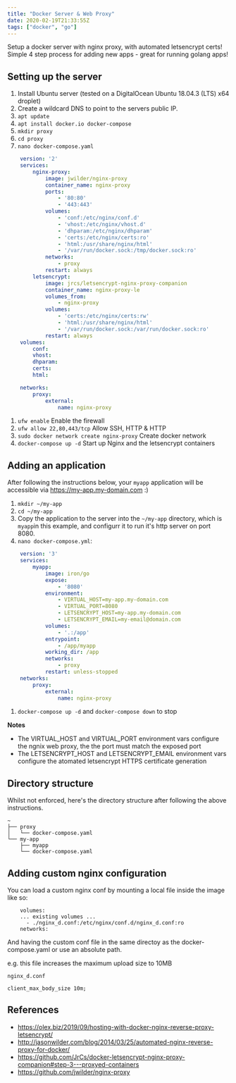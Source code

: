 ```yaml
---
title: "Docker Server & Web Proxy"
date: 2020-02-19T21:33:55Z
tags: ["docker", "go"]
---
```


Setup a docker server with nginx proxy, with automated letsencrypt certs! Simple 4 step process for adding new apps - great for running golang apps!

<!--more-->

## Setting up the server

1. Install Ubuntu server (tested on a DigitalOcean Ubuntu 18.04.3 (LTS) x64 droplet)
1. Create a wildcard DNS to point to the servers public IP.
1. `apt update`
1. `apt install docker.io docker-compose`
1. `mkdir proxy`
1. `cd proxy`
1. `nano docker-compose.yaml`
```yaml
    version: '2'
    services:
        nginx-proxy:
            image: jwilder/nginx-proxy
            container_name: nginx-proxy
            ports:
                - '80:80'
                - '443:443'
            volumes:
                - 'conf:/etc/nginx/conf.d'
                - 'vhost:/etc/nginx/vhost.d'
                - 'dhparam:/etc/nginx/dhparam'
                - 'certs:/etc/nginx/certs:ro'
                - 'html:/usr/share/nginx/html'
                - '/var/run/docker.sock:/tmp/docker.sock:ro'
            networks:
                - proxy
            restart: always
        letsencrypt:
            image: jrcs/letsencrypt-nginx-proxy-companion
            container_name: nginx-proxy-le
            volumes_from:
                - nginx-proxy
            volumes:
                - 'certs:/etc/nginx/certs:rw'
                - 'html:/usr/share/nginx/html'
                - '/var/run/docker.sock:/var/run/docker.sock:ro'
            restart: always
    volumes:
        conf:
        vhost:
        dhparam:
        certs:
        html:

    networks:
        proxy:
            external:
                name: nginx-proxy

```
1. `ufw enable` Enable the firewall
1. `ufw allow 22,80,443/tcp` Allow SSH, HTTP & HTTP 
1. `sudo docker network create nginx-proxy` Create docker network
1. `docker-compose up -d` Start up Nginx and the letsencrypt containers

## Adding an application

After following the instructions below, your `myapp` application will be accessible via https://my-app.my-domain.com :)

1. `mkdir ~/my-app`
1. `cd ~/my-app`
1. Copy the application to the server into the `~/my-app` directory, which is `myapp`in this example, and configurr it to run it's http server on port 8080.
1. `nano docker-compose.yml`:
```yaml
    version: '3'
    services:
        myapp:
            image: iron/go
            expose:
                - '8080'
            environment:
                - VIRTUAL_HOST=my-app.my-domain.com
                - VIRTUAL_PORT=8080
                - LETSENCRYPT_HOST=my-app.my-domain.com
                - LETSENCRYPT_EMAIL=my-email@domain.com
            volumes:
                - '.:/app'
            entrypoint:
                - /app/myapp
            working_dir: /app
            networks:
                - proxy
            restart: unless-stopped
    networks:
        proxy:
            external:
                name: nginx-proxy
```
1. `docker-compose up -d` and `docker-compose down` to stop

**Notes**

* The VIRTUAL_HOST and VIRTUAL_PORT environment vars configure the ngnix web proxy, the the port must match the exposed port
* The LETSENCRYPT_HOST and LETSENCRYPT_EMAIL environment vars configure the atomated letsencrypt HTTPS certificate generation

## Directory structure

Whilst not enforced, here's the directory structure after following the above instructions.

```
~
├── proxy
│   └── docker-compose.yaml
└── my-app
    ├── myapp
    └── docker-compose.yaml
```

## Adding custom nginx configuration

You can load a custom nginx conf by mounting a local file inside the image like so:

```
    volumes:
    ... existing volumes ...
      - ./nginx_d.conf:/etc/nginx/conf.d/nginx_d.conf:ro
    networks:
```

And having the custom conf file in the same directoy as the docker-compose.yaml or use an absolute path.

e.g. this file increases the maximum upload size to 10MB

`nginx_d.conf`
```
client_max_body_size 10m;
```

## References

* https://olex.biz/2019/09/hosting-with-docker-nginx-reverse-proxy-letsencrypt/
* http://jasonwilder.com/blog/2014/03/25/automated-nginx-reverse-proxy-for-docker/
* https://github.com/JrCs/docker-letsencrypt-nginx-proxy-companion#step-3---proxyed-containers
* https://github.com/jwilder/nginx-proxy


